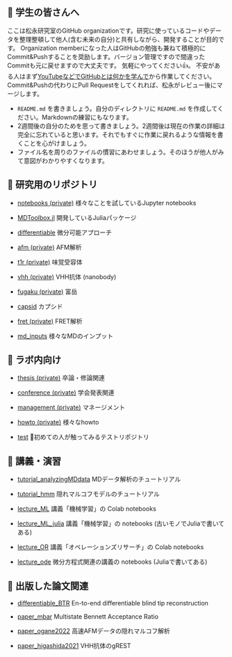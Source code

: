 ## 👋 学生の皆さんへ

ここは松永研究室のGitHub organizationです。研究に使っているコードやデータを整理整頓して他人(含む未来の自分)と共有しながら、開発することが目的です。
Organization memberになった人はGitHubの勉強も兼ねて積極的にCommit&Pushすることを奨励します。バージョン管理ですので間違ったCommitも元に戻せますので大丈夫です。
気軽にやってください👍。
不安がある人はまず[YouTubeなどでGitHubとは何かを学んで](https://www.youtube.com/results?search_query=GitHub+初心者)から作業してください。
Commit&Pushの代わりにPull Requestをしてくれれば、松永がレビュー後にマージします。

- `README.md` を書きましょう。自分のディレクトリに `README.md` を作成してください。Markdownの練習にもなります。
- 2週間後の自分のためを思って書きましょう。2週間後は現在の作業の詳細は完全に忘れていると思います。それでもすぐに作業に戻れるような情報を書くことを心がけましょう。
- ファイル名を周りのファイルの慣習にあわせましょう。そのほうが他人がみて意図がわかりやすくなります。

## 🗼 研究用のリポジトリ

- [notebooks (private)](https://github.com/matsunagalab/notebooks) 様々なことを試しているJupyter notebooks

- [MDToolbox.jl](https://github.com/matsunagalab/MDToolbox.jl) 開発しているJuliaパッケージ

- [differentiable](https://github.com/matsunagalab/differentiable) 微分可能アプローチ

- [afm (private)](https://github.com/matsunagalab/afm) AFM解析

- [t1r (private)](https://github.com/matsunagalab/t1r) 味覚受容体

- [vhh (private)](https://github.com/matsunagalab/vhh) VHH抗体 (nanobody)

- [fugaku (private)](https://github.com/matsunagalab/fugaku) 富岳

- [capsid](https://github.com/matsunagalab/capsid) カプシド

- [fret (private)](https://github.com/matsunagalab/fret) FRET解析

- [md_inputs](https://github.com/matsunagalab/md_inputs) 様々なMDのインプット

## 🐤 ラボ内向け

- [thesis (private)](https://github.com/matsunagalab/thesis) 卒論・修論関連

- [conference (private)](https://github.com/matsunagalab/conference) 学会発表関連

- [management (private)](https://github.com/matsunagalab/management) マネージメント

- [howto (private)](https://github.com/matsunagalab/howto) 様々なhowto

- [test](https://github.com/matsunagalab/test) 🔰初めての人が触ってみるテストリポジトリ

## 🤯 講義・演習

- [tutorial_analyzingMDdata](https://github.com/matsunagalab/tutorial_analyzingMDdata) MDデータ解析のチュートリアル

- [tutorial_hmm](https://github.com/matsunagalab/tutorial_hmm) 隠れマルコフモデルのチュートリアル

- [lecture_ML](https://github.com/matsunagalab/lecture_ML) 講義「機械学習」の Colab notebooks

- [lecture_ML_julia](https://github.com/matsunagalab/lecture_ML_julia) 講義「機械学習」の notebooks (古いモノでJuliaで書いてある)

- [lecture_OR](https://github.com/matsunagalab/lecture_OR) 講義「オペレーションズリサーチ」の Colab notebooks

- [lecture_ode](https://github.com/matsunagalab/lecture_ode) 微分方程式関連の講義の notebooks (Juliaで書いてある)

## 🌟 出版した論文関連

- [differentiable_BTR](https://github.com/matsunagalab/differentiable_BTR) En-to-end differentiable blind tip reconstruction

- [paper_mbar](https://github.com/matsunagalab/paper_mbar) Multistate Bennett Acceptance Ratio

- [paper_ogane2022](https://github.com/matsunagalab/paper_ogane2022) 高速AFMデータの隠れマルコフ解析

- [paper_higashida2021](https://github.com/matsunagalab/paper_higashida2021) VHH抗体のgREST

